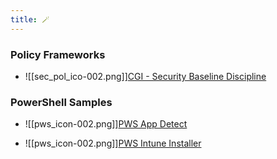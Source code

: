 ```yaml
---
title: 🪄
---
```

### Policy Frameworks
- ![[sec_pol_ico-002.png]][CGI - Security Baseline Discipline](Policy%20Frameworks/CGI%20-%20Security%20Baseline%20Discipline)

### PowerShell Samples
- ![[pws_icon-002.png]][PWS App Detect](PowerShell_Public/PWS_Detect_installed_app.md)
* ![[pws_icon-002.png]][PWS Intune Installer](PowerShell_Public/InTune%20Installer%20Script)

<!----### Troubleshooting
 🚧 [Troubleshooting and FAQ](notes/troubleshooting.md)
- 🐛 [Submit an Issue](https://github.com/jackyzha0/quartz/issues)
- 👀 [Discord Community](https://discord.gg/cRFFHYye7t)--->
